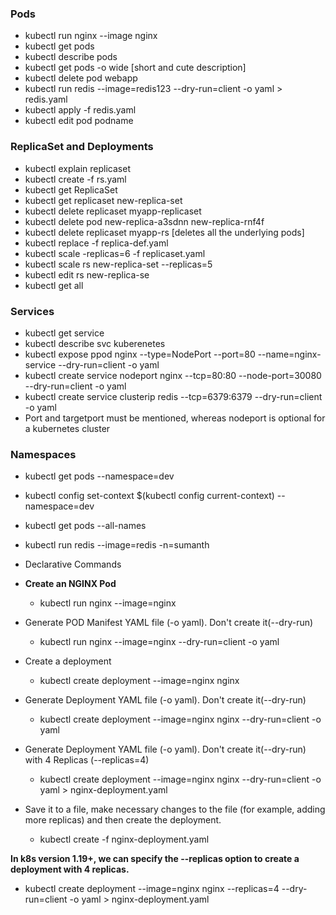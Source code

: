 ### Pods
  - kubectl run nginx --image nginx
  - kubectl get pods
  - kubectl describe pods
  - kubectl get pods -o wide [short and cute description]
  - kubectl delete pod webapp
  - kubectl run redis --image=redis123 --dry-run=client -o yaml > redis.yaml
  - kubectl apply -f redis.yaml
  - kubectl edit pod podname
### ReplicaSet and Deployments
  - kubectl explain replicaset
  - kubectl create -f rs.yaml
  - kubectl get ReplicaSet
  - kubectl get replicaset new-replica-set
  - kubectl delete replicaset myapp-replicaset
  - kubectl delete pod new-replica-a3sdnn new-replica-rnf4f 
  - kubectl delete replicaset myapp-rs  [deletes all the underlying pods] 
  - kubectl replace -f replica-def.yaml
  - kubectl scale -replicas=6 -f replicaset.yaml
  - kubectl scale rs new-replica-set --replicas=5
  - kubectl edit rs new-replica-se
  - kubectl get all
### Services
  - kubectl get service
  - kubectl describe svc kuberenetes
  - kubectl expose ppod nginx --type=NodePort --port=80 --name=nginx-service --dry-run=client -o yaml
  - kubectl create service nodeport nginx --tcp=80:80 --node-port=30080 --dry-run=client -o yaml
  - kubectl create service clusterip redis --tcp=6379:6379 --dry-run=client -o yaml
  - Port and targetport must be mentioned, whereas nodeport is optional for a kubernetes cluster
### Namespaces
  - kubectl get pods --namespace=dev
  - kubectl config set-context $(kubectl config current-context) --namespace=dev
  - kubectl get pods --all-names
  - kubectl run redis --image=redis -n=sumanth

- Declarative Commands

- **Create an NGINX Pod**
  - kubectl run nginx --image=nginx

- Generate POD Manifest YAML file (-o yaml). Don't create it(--dry-run)
  - kubectl run nginx --image=nginx --dry-run=client -o yaml

- Create a deployment
  - kubectl create deployment --image=nginx nginx
- Generate Deployment YAML file (-o yaml). Don't create it(--dry-run)
  - kubectl create deployment --image=nginx nginx --dry-run=client -o yaml
- Generate Deployment YAML file (-o yaml). Don't create it(--dry-run) with 4 Replicas (--replicas=4)
  - kubectl create deployment --image=nginx nginx --dry-run=client -o yaml > nginx-deployment.yaml
- Save it to a file, make necessary changes to the file (for example, adding more replicas) and then create the deployment.
  - kubectl create -f nginx-deployment.yaml

**In k8s version 1.19+, we can specify the --replicas option to create a deployment with 4 replicas.** 
- kubectl create deployment --image=nginx nginx --replicas=4 --dry-run=client -o yaml > nginx-deployment.yaml

